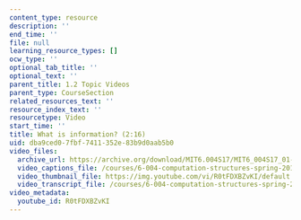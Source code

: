 ```yaml
---
content_type: resource
description: ''
end_time: ''
file: null
learning_resource_types: []
ocw_type: ''
optional_tab_title: ''
optional_text: ''
parent_title: 1.2 Topic Videos
parent_type: CourseSection
related_resources_text: ''
resource_index_text: ''
resourcetype: Video
start_time: ''
title: What is information? (2:16)
uid: dba9ced0-7fbf-7411-352e-83b9d0aab5b0
video_files:
  archive_url: https://archive.org/download/MIT6.004S17/MIT6_004S17_01-02-01_300k.mp4
  video_captions_file: /courses/6-004-computation-structures-spring-2017/53424a4449a958e0b0da255cd02ad769_R0tFDXBZvKI.vtt
  video_thumbnail_file: https://img.youtube.com/vi/R0tFDXBZvKI/default.jpg
  video_transcript_file: /courses/6-004-computation-structures-spring-2017/d5106bf5d204dc527b172358234a36ca_R0tFDXBZvKI.pdf
video_metadata:
  youtube_id: R0tFDXBZvKI
---
```

